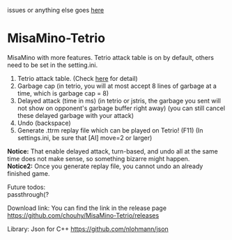 issues or anything else goes [here](https://gist.github.com/chouhy/058e872208d9b143cbc7ad03a8ca52cd)
# MisaMino-Tetrio
MisaMino with more features. Tetrio attack table is on by default, others need to be set in the setting.ini.
1. Tetrio attack table. (Check [here](https://chouhy.github.io/Tetrio-Attack-Table/) for detail)
2. Garbage cap (in tetrio, you will at most accept 8 lines of garbage at a time, which is garbage cap = 8)
3. Delayed attack (time in ms) (in tetrio or jstris, the garbage you sent will not show on opponent's garbage buffer right away) (you can still cancel these delayed garbage with your attack)
4. Undo (backspace)
5. Generate .ttrm replay file which can be played on Tetrio! (F11) (In settings.ini, be sure that [AI] move=2 or larger)

<b>Notice:</b> That enable delayed attack, turn-based, and undo all at the same time does not make sense, so something bizarre might happen.<br>
<b>Notice2:</b> Once you generate replay file, you cannot undo an already finished game.

Future todos:<br>
passthrough(?

Download link: 
You can find the link in the release page
https://github.com/chouhy/MisaMino-Tetrio/releases

Library:
Json for C++
https://github.com/nlohmann/json
